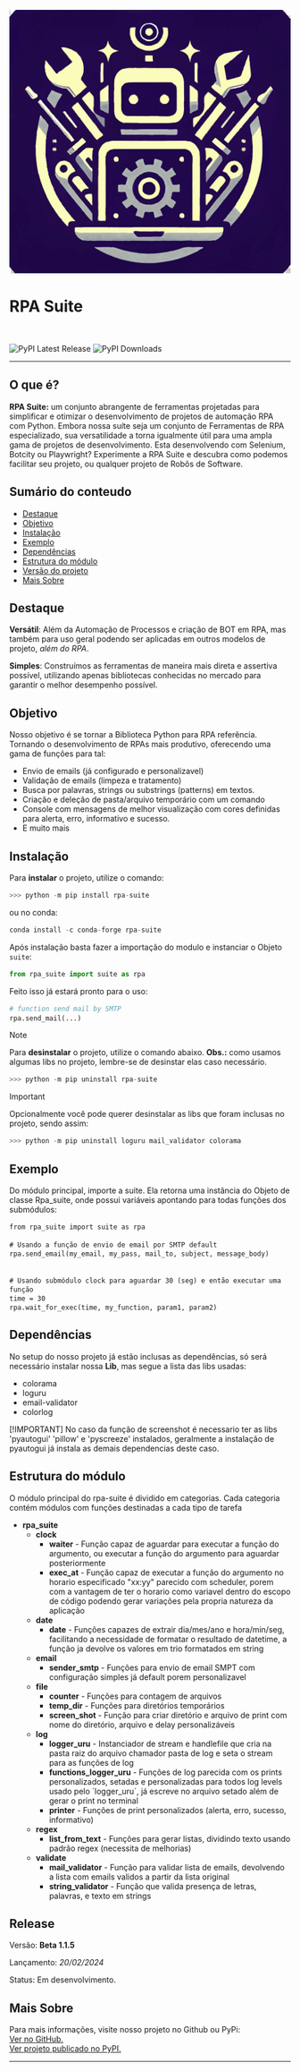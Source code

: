 ![RPA Suite](https://raw.githubusercontent.com/CamiloCCarvalho/rpa_suite/3e1ccd0acad654916466f03c2b8f166dc8d360d4/logo-rpa-suite.svg)


<h1 align="left">
    RPA Suite
</h1>
<br>

![PyPI Latest Release](https://img.shields.io/pypi/v/rpa-suite.svg)
![PyPI Downloads](https://img.shields.io/pypi/dm/rpa-suite.svg?label=PyPI%20downloads)

-----------------

## O que é?
**RPA Suite:** um conjunto abrangente de ferramentas projetadas para simplificar e otimizar o desenvolvimento de projetos de automação RPA com Python. Embora nossa suíte seja um conjunto de Ferramentas de RPA especializado, sua versatilidade a torna igualmente útil para uma ampla gama de projetos de desenvolvimento. Esta desenvolvendo com Selenium, Botcity ou Playwright? Experimente a RPA Suite e descubra como podemos facilitar seu projeto, ou qualquer projeto de Robôs de Software.

## Sumário do conteudo

- [Destaque](#destaque)
- [Objetivo](#objetivo)
- [Instalação](#instalação)
- [Exemplo](#exemplo)
- [Dependências](#dependências)
- [Estrutura do módulo](#estrutura-do-módulo)
- [Versão do projeto](#versão-do-projeto)
- [Mais Sobre](#mais-sobre)

## Destaque

**Versátil**: Além da Automação de Processos e criação de BOT em RPA, mas também para uso geral podendo  ser aplicadas em outros modelos de projeto, *além do RPA*.

**Simples**: Construímos as ferramentas de maneira mais direta e assertiva possível, utilizando apenas bibliotecas conhecidas no mercado para garantir o melhor desempenho possível.

## Objetivo

Nosso objetivo é se tornar a Biblioteca Python para RPA referência. Tornando o desenvolvimento de RPAs mais produtivo, oferecendo uma gama de funções para tal:

- Envio de emails (já configurado e personalizavel)
- Validação de emails (limpeza e tratamento)
- Busca por palavras, strings ou substrings (patterns) em textos.
- Criação e deleção de pasta/arquivo temporário com um comando
- Console com mensagens de melhor visualização com cores definidas para alerta, erro, informativo e sucesso.
- E muito mais

## Instalação
Para **instalar** o projeto, utilize o comando:

~~~python
>>> python -m pip install rpa-suite
~~~
ou no conda:
~~~python
conda install -c conda-forge rpa-suite
~~~

Após instalação basta fazer a importação do modulo e instanciar o Objeto ``suite``:
~~~~python
from rpa_suite import suite as rpa
~~~~

Feito isso já estará pronto para o uso:
~~~~python
# function send mail by SMTP 
rpa.send_mail(...)
~~~~

>[!NOTE]
>
>Para **desinstalar** o projeto, utilize o comando abaixo.
>**Obs.:** como usamos algumas libs no projeto, lembre-se de desinstar elas caso necessário.

~~~~python
>>> python -m pip uninstall rpa-suite
~~~~

>[!IMPORTANT]
>
>Opcionalmente você pode querer desinstalar as libs que foram inclusas no projeto, sendo assim:

~~~~python
>>> python -m pip uninstall loguru mail_validator colorama
~~~~


## Exemplo
Do módulo principal, importe a suite. Ela retorna uma instância do Objeto de classe Rpa_suite, onde possui variáveis apontando para todas funções dos submódulos:

    from rpa_suite import suite as rpa

    # Usando a função de envio de email por SMTP default
    rpa.send_email(my_email, my_pass, mail_to, subject, message_body)


    # Usando submódulo clock para aguardar 30 (seg) e então executar uma função
    time = 30
    rpa.wait_for_exec(time, my_function, param1, param2)


## Dependências
No setup do nosso projeto já estão inclusas as dependências, só será necessário instalar nossa **Lib**, mas segue a lista das libs usadas:
- colorama
- loguru
- email-validator
- colorlog

[!IMPORTANT]
No caso da função de screenshot é necessario ter as libs 'pyautogui' 'pillow' e 'pyscreeze' instalados, geralmente a instalação de pyautogui já instala as demais dependencias deste caso.
  
## Estrutura do módulo
O módulo principal do rpa-suite é dividido em categorias. Cada categoria contém módulos com funções destinadas a cada tipo de tarefa
- **rpa_suite**
    - **clock**
        - **waiter** - Função capaz de aguardar para executar a função do argumento, ou executar a função do argumento para aguardar posteriormente
        - **exec_at** - Função capaz de executar a função do argumento no horario especificado "xx:yy" parecido com scheduler, porem com a vantagem de ter o horario como variavel dentro do escopo de código podendo gerar variações pela propria natureza da aplicação
    - **date**
        - **date** - Funções capazes de extrair dia/mes/ano e hora/min/seg, facilitando a necessidade de formatar o resultado de datetime, a função ja devolve os valores em trio formatados em string
    - **email**
        - **sender_smtp** - Funções para envio de email SMPT com configuração simples já default porem personalizavel
    - **file**
        - **counter** - Funções para contagem de arquivos
        - **temp_dir** - Funções para diretórios temporários
        - **screen_shot** -  Função para criar diretório e arquivo de print com nome do diretório, arquivo e delay personalizáveis
    - **log**
        - **logger_uru** - Instanciador de stream e handlefile que cria na pasta raiz do arquivo chamador pasta de log e seta o stream para as funções de log
        - **functions_logger_uru** - Funções de log parecida com os prints personalizados, setadas e personalizadas para todos log levels usado pelo ´logger_uru´, já escreve no arquivo setado além de gerar o print no terminal
        - **printer** - Funções de print personalizados (alerta, erro, sucesso, informativo)
    - **regex**
        - **list_from_text** - Funções para gerar listas, dividindo texto usando padrão regex (necessita de melhorias)
    - **validate**
        - **mail_validator** - Função para validar lista de emails, devolvendo a lista com emails validos a partir da lista original 
        - **string_validator** - Função que valida presença de letras, palavras, e texto em strings

## Release
Versão: **Beta 1.1.5**

Lançamento: *20/02/2024*

Status: Em desenvolvimento.


## Mais Sobre

Para mais informações, visite nosso projeto no Github ou PyPi:
<br>
<a href='https://github.com/CamiloCCarvalho/rpa_suite' target='_blank'>
    Ver no GitHub.
</a>
<br>
<a href='https://pypi.org/project/rpa-suite/' target='_blank'>
    Ver projeto publicado no PyPI.
</a>

<hr>
